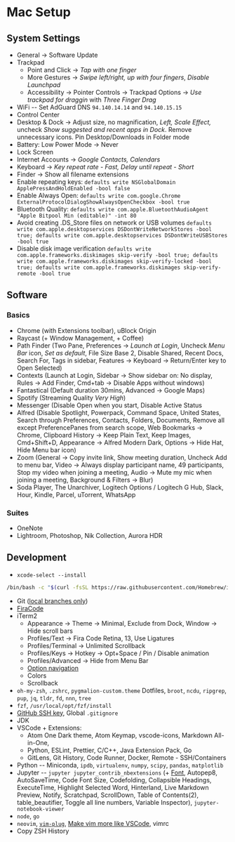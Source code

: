 # Mac Setup

## System Settings
- General &#8594; Software Update
- Trackpad
	- Point and Click &#8594;  _Tap with one finger_
	- More Gestures &#8594; _Swipe left/right, up with four fingers_, _Disable Launchpad_
	- Accessibility &#8594; Pointer Controls &#8594; Trackpad Options &#8594; _Use trackpad for draggin_ with _Three Finger Drag_
- WiFi -- Set AdGuard DNS `94.140.14.14` and `94.140.15.15`
- Control Center
- Desktop & Dock &#8594; Adjust size, no magnification, _Left, Scale Effect,_ uncheck _Show suggested and recent apps in Dock_. Remove unnecessary icons. Pin Desktop/Downloads in Folder mode
- Battery: Low Power Mode &#8594; Never
- Lock Screen
- Internet Accounts &#8594; _Google Contacts, Calendars_
- Keyboard &#8594; _Key repeat rate - Fast, Delay until repeat - Short_
- Finder &#8594; Show all filename extensions
- Enable repeating keys: `defaults write NSGlobalDomain ApplePressAndHoldEnabled -bool false`
- Enable Always Open: `defaults write com.google.Chrome ExternalProtocolDialogShowAlwaysOpenCheckbox -bool true`
- Bluetooth Quality: `defaults write com.apple.BluetoothAudioAgent "Apple Bitpool Min (editable)" -int 80`
- Avoid creating .DS_Store files on network or USB volumes
`defaults write com.apple.desktopservices DSDontWriteNetworkStores -bool true; defaults write com.apple.desktopservices DSDontWriteUSBStores -bool true`
- Disable disk image verification
`defaults write com.apple.frameworks.diskimages skip-verify -bool true; defaults write com.apple.frameworks.diskimages skip-verify-locked -bool true; defaults write com.apple.frameworks.diskimages skip-verify-remote -bool true`
## Software
### Basics
- Chrome (with Extensions toolbar), uBlock Origin
- Raycast (+ Window Management, + Coffee)
- Path Finder (Two Pane, Preferences &#8594; _Launch at Login_, Uncheck _Menu Bar_ icon, _Set as default_, File Size Base 2, Disable Shared, Recent Docs, Search For, Tags in sidebar, Features &#8594; Keyboard &#8594; Return/Enter key to Open Selected)
- Contexts (Launch at Login, Sidebar &#8594; Show sidebar on: No display, Rules &#8594; Add Finder, Cmd+tab &#8594; Disable Apps without windows)
- Fantastical (Default duration 30mins, Advanced &#8594; Google Maps)
- Spotify (Streaming Quality _Very High_)
- Messenger (Disable Open when you start, Disable Active Status
- Alfred (Disable Spotlight, Powerpack, Command Space, United States, Search through Preferences, Contacts, Folders, Documents, Remove all except PreferencePanes from search scope, Web Bookmarks &#8594; Chrome, Clipboard History &#8594; Keep Plain Text, Keep Images, Cmd+Shift+D, Appearance &#8594; Alfred Modern Dark, Options &#8594; Hide Hat, Hide Menu bar icon)
- Zoom (General &#8594; Copy invite link, Show meeting duration, Uncheck Add to menu bar, Video &#8594; Always display participant name, 49 participants, Stop my video when joining a meeting, Audio &#8594; Mute my mic when joining a meeting, Background & Filters &#8594; Blur)
- Soda Player, The Unarchiver, Logitech Options / Logitech G Hub, Slack, Hour, Kindle, Parcel, uTorrent, WhatsApp
### Suites
- OneNote
- Lightroom, Photoshop, Nik Collection, Aurora HDR
## Development
- `xcode-select --install`
```sh
/bin/bash -c "$(curl -fsSL https://raw.githubusercontent.com/Homebrew/install/master/install.sh)"
```
- Git ([local branches only](https://cmetcalfe.ca/blog/git-checkout-autocomplete-local-branches-only.html))
- [FiraCode](https://github.com/ryanoasis/nerd-fonts/tree/master/patched-fonts/FiraCode/Retina)
- iTerm2
	- Appearance &#8594; Theme &#8594; Minimal, Exclude from Dock, Window &#8594; Hide scroll bars
	- Profiles/Text &#8594; Fira Code Retina, 13, Use Ligatures
	- Profiles/Terminal &#8594; Unlimited Scrollback
	- Profiles/Keys &#8594; Hotkey &#8594; Opt+Space / Pin / Disable animation
	- Profiles/Advanced &#8594; Hide from Menu Bar
	- [Option navigation](https://coderwall.com/p/h6yfda/use-and-to-jump-forwards-backwards-words-in-iterm-2-on-os-x)
	- Colors
	- Scrollback
- `oh-my-zsh`, `.zshrc`, `pygmalion-custom.theme` Dotfiles, `broot`, `ncdu`, `ripgrep`, `pup`, `jq`, `tldr`, `fd`, `nnn`, `tree`
- `fzf`, `/usr/local/opt/fzf/install`
- [GitHub SSH key](https://sourabhbajaj.com/mac-setup/Git/), Global `.gitignore`
- JDK
- VSCode + Extensions:
	- Atom One Dark theme, Atom Keymap, vscode-icons, Markdown All-in-One,
	- Python, ESLint, Prettier, C/C++, Java Extension Pack, Go
	- GitLens, Git History, Code Runner, Docker, Remote - SSH/Containers
- Python -- Miniconda, `ipdb`, `virtualenv`, `numpy`, `scipy`, `pandas`, `matplotlib`
- Jupyter -- `jupyter jupyter_contrib_nbextensions` (+ [Font](http://www.abarbon.com/posts/firacode-font-on-jupyter), Autopep8, AutoSaveTime, Code Font Size, Codefolding, Collapsible Headings, ExecuteTime, Highlight Selected Word, Hinterland, Live Markdown Preview, Notify, Scratchpad, ScrollDown, Table of Contents(2), table_beautifier, Toggle all line numbers, Variable Inspector), `jupyter-notebook-viewer`
- `node`, `go`
- `neovim`, [`vim-plug`](https://github.com/junegunn/vim-plug), [Make vim more like VSCode](https://www.youtube.com/watch?v=gnupOrSEikQ), vimrc
- Copy ZSH History
